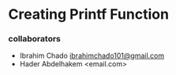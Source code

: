 # Creating Printf Function
### collaborators
* Ibrahim Chado <ibrahimchado101@gmail.com>
* Hader Abdelhakem <email.com>
